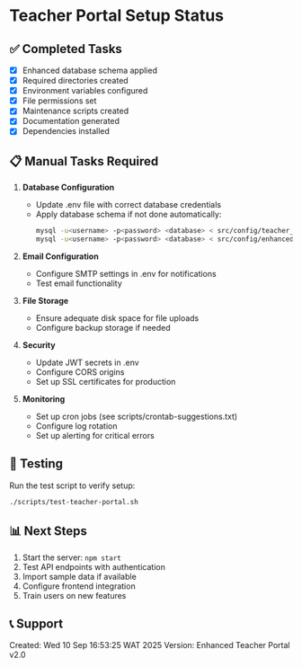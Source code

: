 # Teacher Portal Setup Status

## ✅ Completed Tasks

- [x] Enhanced database schema applied
- [x] Required directories created  
- [x] Environment variables configured
- [x] File permissions set
- [x] Maintenance scripts created
- [x] Documentation generated
- [x] Dependencies installed

## 📋 Manual Tasks Required

1. **Database Configuration**
   - Update .env file with correct database credentials
   - Apply database schema if not done automatically:
     ```bash
     mysql -u<username> -p<password> <database> < src/config/teacher_portal_schema.sql
     mysql -u<username> -p<password> <database> < src/config/enhanced_teacher_portal_schema.sql
     ```

2. **Email Configuration** 
   - Configure SMTP settings in .env for notifications
   - Test email functionality

3. **File Storage**
   - Ensure adequate disk space for file uploads
   - Configure backup storage if needed

4. **Security**
   - Update JWT secrets in .env
   - Configure CORS origins
   - Set up SSL certificates for production

5. **Monitoring**
   - Set up cron jobs (see scripts/crontab-suggestions.txt)
   - Configure log rotation
   - Set up alerting for critical errors

## 🧪 Testing

Run the test script to verify setup:
```bash
./scripts/test-teacher-portal.sh
```

## 📊 Next Steps

1. Start the server: `npm start`
2. Test API endpoints with authentication
3. Import sample data if available
4. Configure frontend integration
5. Train users on new features

## 📞 Support

Created: Wed 10 Sep 16:53:25 WAT 2025
Version: Enhanced Teacher Portal v2.0
